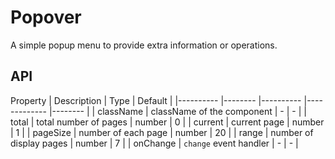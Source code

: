# Popover

A simple popup menu to provide extra information or operations.

<Demos />

## API

Property    | Description    | Type      | Default   |
|---------- |-------- |---------- |-------------  |-------- |
| className | className of the component | - | - |
| total     | total number of pages   | number  | 0  |
| current   | current page   | number | 1  |
| pageSize  | number of each page | number  |  20  |
| range  | number of display pages | number  |  7  |
| onChange | `change` event handler | - | - |